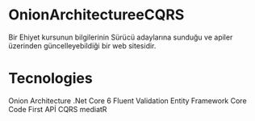 # OnionArchitectureeCQRS 
Bir Ehiyet kursunun bilgilerinin Sürücü adaylarına sunduğu ve apiler üzerinden güncelleyebildiği bir web sitesidir. <br>
# Tecnologies
Onion Architecture
.Net Core 6
Fluent Validation
Entity Framework Core
Code First
APİ
CQRS
mediatR
